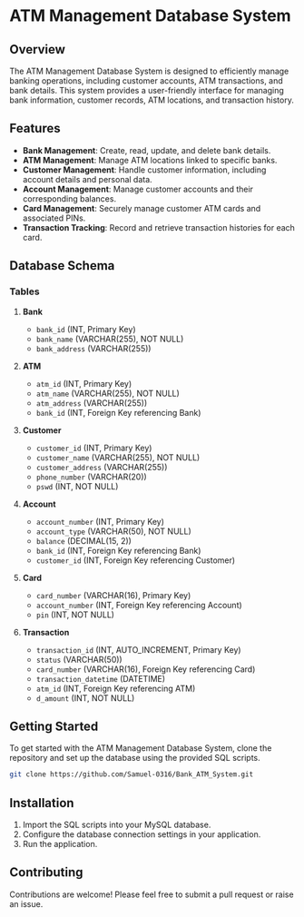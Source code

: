 # ATM Management Database System

## Overview
The ATM Management Database System is designed to efficiently manage banking operations, including customer accounts, ATM transactions, and bank details. This system provides a user-friendly interface for managing bank information, customer records, ATM locations, and transaction history.

## Features
- **Bank Management**: Create, read, update, and delete bank details.
- **ATM Management**: Manage ATM locations linked to specific banks.
- **Customer Management**: Handle customer information, including account details and personal data.
- **Account Management**: Manage customer accounts and their corresponding balances.
- **Card Management**: Securely manage customer ATM cards and associated PINs.
- **Transaction Tracking**: Record and retrieve transaction histories for each card.

## Database Schema

### Tables
1. **Bank**
   - `bank_id` (INT, Primary Key)
   - `bank_name` (VARCHAR(255), NOT NULL)
   - `bank_address` (VARCHAR(255))

2. **ATM**
   - `atm_id` (INT, Primary Key)
   - `atm_name` (VARCHAR(255), NOT NULL)
   - `atm_address` (VARCHAR(255))
   - `bank_id` (INT, Foreign Key referencing Bank)

3. **Customer**
   - `customer_id` (INT, Primary Key)
   - `customer_name` (VARCHAR(255), NOT NULL)
   - `customer_address` (VARCHAR(255))
   - `phone_number` (VARCHAR(20))
   - `pswd` (INT, NOT NULL)

4. **Account**
   - `account_number` (INT, Primary Key)
   - `account_type` (VARCHAR(50), NOT NULL)
   - `balance` (DECIMAL(15, 2))
   - `bank_id` (INT, Foreign Key referencing Bank)
   - `customer_id` (INT, Foreign Key referencing Customer)

5. **Card**
   - `card_number` (VARCHAR(16), Primary Key)
   - `account_number` (INT, Foreign Key referencing Account)
   - `pin` (INT, NOT NULL)

6. **Transaction**
   - `transaction_id` (INT, AUTO_INCREMENT, Primary Key)
   - `status` (VARCHAR(50))
   - `card_number` (VARCHAR(16), Foreign Key referencing Card)
   - `transaction_datetime` (DATETIME)
   - `atm_id` (INT, Foreign Key referencing ATM)
   - `d_amount` (INT, NOT NULL)

## Getting Started
To get started with the ATM Management Database System, clone the repository and set up the database using the provided SQL scripts. 

```bash
git clone https://github.com/Samuel-0316/Bank_ATM_System.git
```

## Installation
1. Import the SQL scripts into your MySQL database.
2. Configure the database connection settings in your application.
3. Run the application.

## Contributing
Contributions are welcome! Please feel free to submit a pull request or raise an issue.
